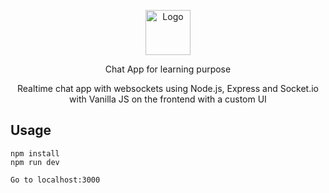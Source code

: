 <p align="center">
  <a href="https://angular.io/">
    <img src="https://upload.wikimedia.org/wikipedia/commons/thumb/9/99/Unofficial_JavaScript_logo_2.svg/1200px-Unofficial_JavaScript_logo_2.svg.png" alt="Logo" width=72 height=72>
  </a>
<p align="center">
   Chat App for learning purpose
</p>
<p align="center">
  Realtime chat app with websockets using Node.js, Express and Socket.io with Vanilla JS on the frontend with a custom UI
</p>


## Usage
```
npm install
npm run dev

Go to localhost:3000
```
